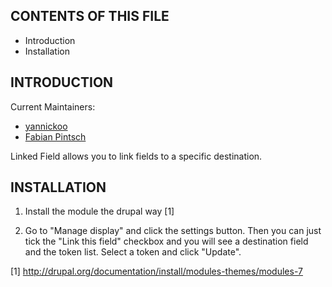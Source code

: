 CONTENTS OF THIS FILE
---------------------

 * Introduction
 * Installation


INTRODUCTION
------------

Current Maintainers:

* [yannickoo](http://drupal.org/user/531118)
* [Fabian Pintsch](http://drupal.org/user/1625944)

Linked Field allows you to link fields to a specific destination.


INSTALLATION
------------

1. Install the module the drupal way [1]

2. Go to "Manage display" and click the settings button.
   Then you can just tick the "Link this field" checkbox
   and you will see a destination field and the token list.
   Select a token and click "Update".

[1] http://drupal.org/documentation/install/modules-themes/modules-7
